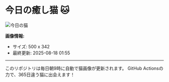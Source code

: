 # 今日の癒し猫 🐱

![今日の猫](https://cdn2.thecatapi.com/images/3kk.jpg)

**画像情報:**
- サイズ: 500 x 342
- 最終更新: 2025-08-18 01:55

---

このリポジトリは毎日朝9時に自動で猫画像が更新されます。
GitHub Actionsの力で、365日違う猫に出会えます！
